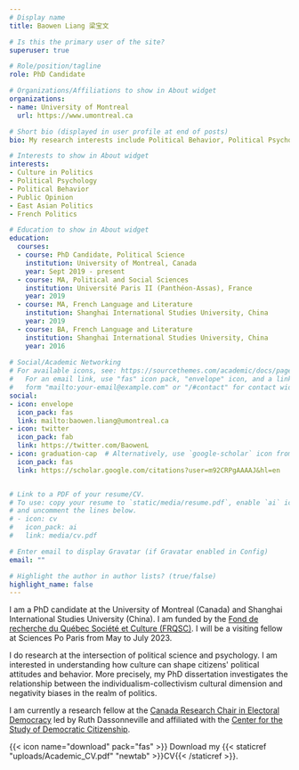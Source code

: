 ```yaml
---
# Display name
title: Baowen Liang 梁宝文

# Is this the primary user of the site?
superuser: true

# Role/position/tagline
role: PhD Candidate

# Organizations/Affiliations to show in About widget
organizations:
- name: University of Montreal
  url: https://www.umontreal.ca

# Short bio (displayed in user profile at end of posts)
bio: My research interests include Political Behavior, Political Psycholgy, Public Opinion, East Asian Politics, and French Politics.

# Interests to show in About widget
interests:
- Culture in Politics
- Political Psychology
- Political Behavior
- Public Opinion
- East Asian Politics
- French Politics

# Education to show in About widget
education:
  courses:
  - course: PhD Candidate, Political Science
    institution: University of Montreal, Canada
    year: Sept 2019 - present
  - course: MA, Political and Social Sciences
    institution: Université Paris II (Panthéon-Assas), France
    year: 2019
  - course: MA, French Language and Literature
    institution: Shanghai International Studies University, China
    year: 2019
  - course: BA, French Language and Literature
    institution: Shanghai International Studies University, China
    year: 2016  
    
# Social/Academic Networking
# For available icons, see: https://sourcethemes.com/academic/docs/page-builder/#icons
#   For an email link, use "fas" icon pack, "envelope" icon, and a link in the
#   form "mailto:your-email@example.com" or "/#contact" for contact widget.
social:
- icon: envelope
  icon_pack: fas
  link: mailto:baowen.liang@umontreal.ca
- icon: twitter
  icon_pack: fab
  link: https://twitter.com/BaowenL
- icon: graduation-cap  # Alternatively, use `google-scholar` icon from `ai` icon pack
  icon_pack: fas
  link: https://scholar.google.com/citations?user=m92CRPgAAAAJ&hl=en


# Link to a PDF of your resume/CV.
# To use: copy your resume to `static/media/resume.pdf`, enable `ai` icons in `params.toml`, 
# and uncomment the lines below.
# - icon: cv
#   icon_pack: ai
#   link: media/cv.pdf

# Enter email to display Gravatar (if Gravatar enabled in Config)
email: ""

# Highlight the author in author lists? (true/false)
highlight_name: false
---
```


I am a PhD candidate at the University of Montreal (Canada) and Shanghai International Studies University (China). I am funded by the [Fond de recherche du Québec Société et Culture (FRQSC)](http://www.frqsc.gouv.qc.ca/en/). I will be a visiting fellow at Sciences Po Paris from May to July 2023.

I do research at the intersection of political science and psychology. I am interested in understanding how culture can shape citizens' political attitudes and behavior. More precisely, my PhD dissertation investigates the relationship between the individualism-collectivism cultural dimension and negativity biases in the realm of politics.

I am currently a research fellow at the [Canada Research Chair in Electoral Democracy](https://www.chairedemocratie.com) led by Ruth Dassonneville and affiliated with the [Center for the Study of Democratic Citizenship](https://csdc-cecd.ca).

{{< icon name="download" pack="fas" >}} Download my {{< staticref "uploads/Academic_CV.pdf" "newtab" >}}CV{{< /staticref >}}.
